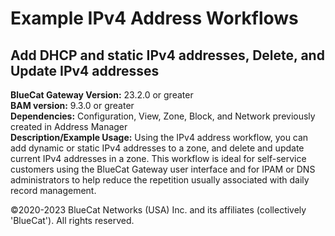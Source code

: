 # **Example IPv4 Address Workflows**
## Add DHCP and static IPv4 addresses, Delete, and Update IPv4 addresses

**BlueCat Gateway Version:** 23.2.0 or greater <br/>
**BAM version:** 9.3.0 or greater <br/>
**Dependencies:** Configuration, View, Zone, Block, and Network previously created in Address Manager <br/>
**Description/Example Usage:** Using the IPv4 address workflow, you can add dynamic or static IPv4 addresses to a zone, and delete and update current IPv4 addresses in a zone. This workflow is ideal for self-service customers using the BlueCat Gateway user interface and for IPAM or DNS administrators to help reduce the repetition usually associated with daily record management.

©2020-2023 BlueCat Networks (USA) Inc. and its affiliates (collectively 'BlueCat'). All rights reserved.
